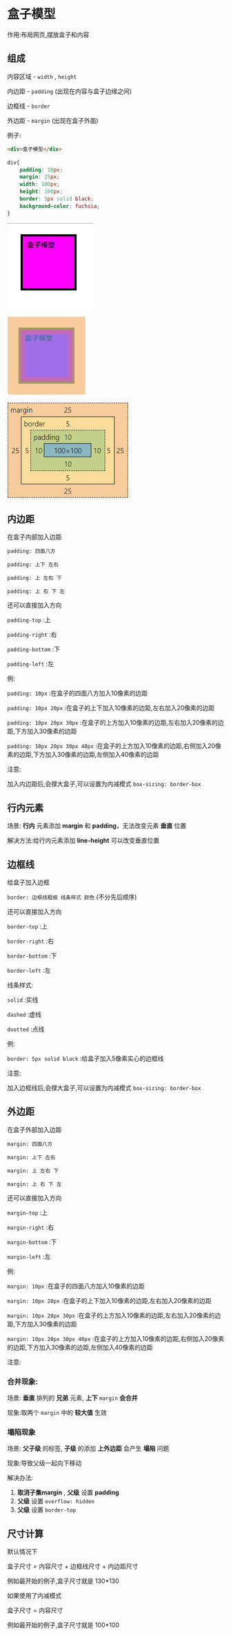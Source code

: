 # 盒子模型

作用:布局网页,摆放盒子和内容

## 组成

内容区域 - `width` , `height`

内边距 - `padding` (出现在内容与盒子边缘之间)

边框线 - `border`

外边距 - `margin` (出现在盒子外面)

例子:

```html
<div>盒子模型</div>
```

```css
div{
    padding: 10px;
    margin: 25px;
    width: 100px;
    height: 100px;
    border: 5px solid black;
    background-color: fuchsia;
}
```

![26-1](assets/26-1.png)

![26-2](assets/26-2.png)

![26-3](assets/26-3.png)

## 内边距

在盒子内部加入边距

`padding: 四面八方`

`padding: 上下 左右`

`padding: 上 左右 下`

`padding: 上 右 下 左`

还可以直接加入方向

`padding-top` :上

`padding-right` :右

`padding-bottom` :下

`padding-left` :左

例:

`padding: 10px` :在盒子的四面八方加入10像素的边距

`padding: 10px 20px` :在盒子的上下加入10像素的边距,左右加入20像素的边距

`padding: 10px 20px 30px` :在盒子的上方加入10像素的边距,左右加入20像素的边距,下方加入30像素的边距

`padding: 10px 20px 30px 40px` :在盒子的上方加入10像素的边距,右侧加入20像素的边距,下方加入30像素的边距,左侧加入40像素的边距

注意:

加入内边距后,会撑大盒子,可以设置为内减模式 `box-sizing: border-box`

## 行内元素

场景: **行内** 元素添加 **margin** 和 **padding**，无法改变元素 **垂直** 位置

解决方法:给行内元素添加 **line-height** 可以改变垂直位置

## 边框线

给盒子加入边框

`border: 边框线粗细 线条样式 颜色` (不分先后顺序)

还可以直接加入方向

`border-top` :上

`border-right` :右

`border-bottom` :下

`border-left` :左

线条样式:

`solid` :实线

`dashed` :虚线

`dootted` :点线

例:

`border: 5px solid black` :给盒子加入5像素实心的边框线

注意:

加入边框线后,会撑大盒子,可以设置为内减模式 `box-sizing: border-box`

## 外边距

在盒子外部加入边距

`margin: 四面八方`

`margin: 上下 左右`

`margin: 上 左右 下`

`margin: 上 右 下 左`

还可以直接加入方向

`margin-top` :上

`margin-right` :右

`margin-bottom` :下

`margin-left` :左

例:

`margin: 10px` :在盒子的四面八方加入10像素的边距

`margin: 10px 20px` :在盒子的上下加入10像素的边距,左右加入20像素的边距

`margin: 10px 20px 30px` :在盒子的上方加入10像素的边距,左右加入20像素的边距,下方加入30像素的边距

`margin: 10px 20px 30px 40px` :在盒子的上方加入10像素的边距,右侧加入20像素的边距,下方加入30像素的边距,左侧加入40像素的边距

注意:

### 合并现象:

场景: **垂直** 排列的 **兄弟** 元素, **上下** `margin` **会合并**

现象:取两个 `margin` 中的 **较大值** 生效

### 塌陷现象

场景: **父子级** 的标签, **子级** 的添加 **上外边距** 会产生 **塌陷** 问题

现象:导致父级一起向下移动

解决办法:

1. **取消子集margin** , **父级** 设置 **padding**
2. **父级** 设置 `overflow: hidden`
3. **父级** 设置 `border-top`

## 尺寸计算

默认情况下

盒子尺寸 = 内容尺寸 + 边框线尺寸 + 内边距尺寸

例如最开始的例子,盒子尺寸就是 130*130

如果使用了内减模式

盒子尺寸 = 内容尺寸

例如最开始的例子,盒子尺寸就是 100*100

